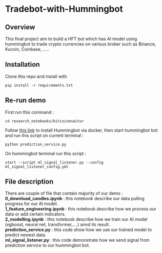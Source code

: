 # Tradebot-with-Hummingbot

## Overview
This final project aim to build a HFT bot which has AI model using hummingbot to trade crypto currencies on various broker such as Binance, Kucoin, Coinbase, .....

## Installation
Clone this repo and install with
```
pip install -r requirements.txt
``` 

## Re-run demo
First run this command : 
``` 
cd research_notebooks/bitcoinenaitor
``` 

Follow [this link]([https://example.com](https://hummingbot.org/installation/docker/)) to install Hummingbot via docker, then start hummingbot bot and run this script on current terminal : 
``` 
python prediction_service.py
``` 


On hummingbot terminal run this script : 
``` 
start --script ml_signal_listener.py --config ml_signal_listener_config.yml
``` 


## File description

There are couple of file that contain majority of our demo : <br> 
**0_download_candles.ipynb** : this notebook describe our data pulling progress for our AI model. <br>
**1_feature_engineering.ipynb** : this notebook describe how we process our data or add certain indicators. <br>
**2_modelling.ipynb** : this notebook describe how we train our AI model (xgboost, neural net, transformer,....) annd its result. <br>
**prediction_service.py** : this code show how we use our trained model to predict newest data. <br>
**ml_signal_listener.py** : this code demonstrate how we send signal from prediction service to our hummingbot bot. <br>


